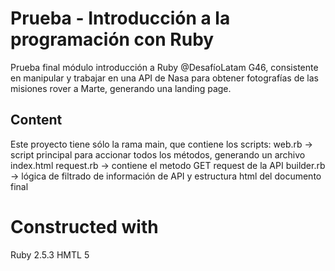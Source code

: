 # Prueba - Introducción a la programación con Ruby

Prueba final módulo introducción a Ruby @DesafíoLatam G46, consistente en manipular y trabajar en una API de Nasa para obtener fotografías de las misiones rover a Marte, generando una landing page.

## Content

Este proyecto tiene sólo la rama main, que contiene los scripts:
web.rb -> script principal para accionar todos los métodos, generando un archivo index.html
request.rb -> contiene el metodo GET request de la API
builder.rb -> lógica de filtrado de información de API y estructura html del documento final

# Constructed with

Ruby 2.5.3
HMTL 5